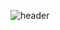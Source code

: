 <!--
**Brizzardis/Brizzardis** is a ✨ _special_ ✨ repository because its `README.md` (this file) appears on your GitHub profile.

Here are some ideas to get you started:

- 🔭 I’m currently working on ...
- 🌱 I’m currently learning ...
- 👯 I’m looking to collaborate on ...
- 🤔 I’m looking for help with ...
- 💬 Ask me about ...
- 📫 How to reach me: ... 
- 😄 Pronouns: ... timeGradient 24
- ⚡ Fun fact: ... 1,4,6,19,20,24
-->
![header](https://capsule-render.vercel.app/api?type=waving&color=gradient&customColorList=19&height=250&text=Welcome%20to%20my%20GitHub%20profile!&fontSize=50&fontColor=#000000&section=header&animation=fadeIn)
